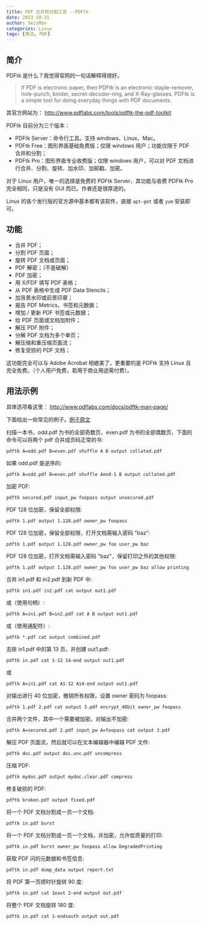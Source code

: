 ```yaml
---
title: PDF 合并和分割工具 --PDFtk
date: 2013-10-31
author: SeisMan
categories: Linux
tags: [用法, PDF]
---
```


## 简介

PDFtk 是什么？我觉得官网的一句话解释得很好。

> If PDF is electronic paper, then PDFtk is an electronic
> staple-remover, hole-punch, binder, secret-decoder-ring, and
> X-Ray-glasses. PDFtk is a simple tool for doing everyday things with
> PDF documents.

其官方网站为： <http://www.pdflabs.com/tools/pdftk-the-pdf-toolkit>

<!--more-->

PDFtk 目前分为三个版本：

-   PDFtk Server：命令行工具。支持 windows、Linux、Mac。
-   PDFtk Free：图形界面基础免费版；仅限 windows 用户；功能仅限于 PDF 合并和分割；
-   PDFtk Pro：图形界面专业收费版；仅限 windows 用户，可以对 PDF 文档进行合并、分割、旋转、加水印、加邮戳、加密。

对于 Linux 用户，唯一的选择是免费的 PDFtk Server，其功能与收费 PDFtk Pro 完全相同，只是没有 GUI 而已。作者还是很厚道的。

Linux 的各个发行版的官方源中基本都有该软件，直接 `apt-get` 或者 `yum` 安装即可。

## 功能

-   合并 PDF；
-   分割 PDF 页面；
-   旋转 PDF 文档或页面；
-   PDF 解密；（不是破解）
-   PDF 加密；
-   用 X/FDF 填写 PDF 表格；
-   从 PDF 表格中生成 PDF Data Stencils；
-   加背景水印或前景印章；
-   报告 PDF Metrics，书签和元数据；
-   增加 / 更新 PDF 书签或元数据；
-   给 PDF 页面或文档加附件；
-   解压 PDF 附件；
-   分解 PDF 文档为多个单页；
-   解压缩和重压缩页面流；
-   修复受损的 PDF 文档；

这功能完全可以与 Adobe Acrobat 相媲美了，更重要的是 PDFtk 支持 Linux 且完全免费。（个人用户免费，若用于商业用途需付费）。

## 用法示例

具体选项看这里： <http://www.pdflabs.com/docs/pdftk-man-page/>

下面给出一些常见的例子。[例子原文](http://www.pdflabs.com/docs/pdftk-cli-examples/)

扫描一本书，odd.pdf 为书的全部奇数页，even.pdf 为书的全部偶数页，下面的命令可以将两个 pdf 合并成页码正常的书:

    pdftk A=odd.pdf B=even.pdf shuffle A B output collated.pdf

如果 odd.pdf 是逆序的:

    pdftk A=odd.pdf B=even.pdf shuffle Aend-1 B output collated.pdf

加密 PDF:

    pdftk secured.pdf input_pw foopass output unsecured.pdf

PDF 128 位加密，保留全部权限:

    pdftk 1.pdf output 1.128.pdf owner_pw foopass

PDF 128 位加密，保留全部权限，打开文档需输入密码 "baz":

    pdftk 1.pdf output 1.128.pdf owner_pw foo user_pw baz

PDF 128 位加密，打开文档需输入密码 "baz"，保留打印之外的其他权限:

    pdftk 1.pdf output 1.128.pdf owner_pw foo user_pw baz allow printing

合并 in1.pdf 和 in2.pdf 到新 PDF 中:

    pdftk in1.pdf in2.pdf cat output out1.pdf

或（使用句柄）:

    pdftk A=in1.pdf B=in2.pdf cat A B output out1.pdf

或（使用通配符）:

    pdftk *.pdf cat output combined.pdf

去除 in1.pdf 中的第 13 页，并创建 out1.pdf:

    pdftk in.pdf cat 1-12 14-end output out1.pdf

或

    pdftk A=in1.pdf cat A1-12 A14-end output out1.pdf

对输出进行 40 位加密，撤销所有权限，设置 owner 密码为 foopass:

    pdftk 1.pdf 2.pdf cat output 3.pdf encrypt_40bit owner_pw foopass

合并两个文件，其中一个需要被加密。对输出不加密:

    pdftk A=secured.pdf 2.pdf input_pw A=foopass cat output 3.pdf

解压 PDF 页面流，然后就可以在文本编辑器中编辑 PDF 文件:

    pdftk doc.pdf output doc.unc.pdf uncompress

压缩 PDF:

    pdftk mydoc.pdf output mydoc.clear.pdf compress

修复破损的 PDF:

    pdftk broken.pdf output fixed.pdf

将一个 PDF 文档分割成一页一个文档:

    pdftk in.pdf burst

将一个 PDF 文档分割成一页一个文档，并加密，允许低质量的打印:

    pdftk in.pdf burst owner_pw foopass allow DegradedPrinting

获取 PDF 问的元数据和书签信息:

    pdftk in.pdf dump_data output report.txt

将 PDF 第一页顺时针旋转 90 度:

    pdftk in.pdf cat 1east 2-end output out.pdf

将整个 PDF 文档旋转 180 度:

    pdftk in.pdf cat 1-endsouth output out.pdf
